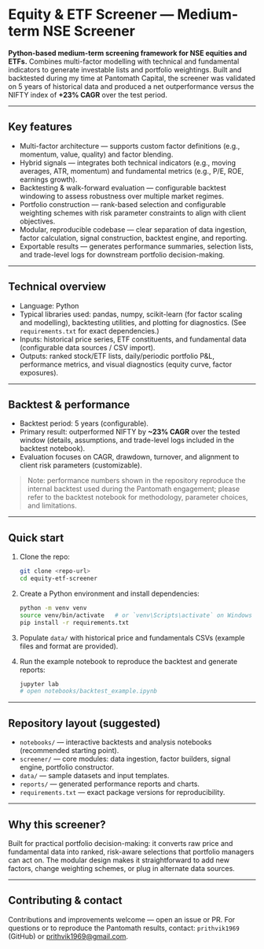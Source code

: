 
# Equity & ETF Screener — Medium-term NSE Screener

**Python-based medium-term screening framework for NSE equities and ETFs.**
Combines multi-factor modelling with technical and fundamental indicators to generate investable lists and portfolio weightings. Built and backtested during my time at Pantomath Capital, the screener was validated on 5 years of historical data and produced a net outperformance versus the NIFTY index of **+23% CAGR** over the test period.

---

## Key features

* Multi-factor architecture — supports custom factor definitions (e.g., momentum, value, quality) and factor blending.
* Hybrid signals — integrates both technical indicators (e.g., moving averages, ATR, momentum) and fundamental metrics (e.g., P/E, ROE, earnings growth).
* Backtesting & walk-forward evaluation — configurable backtest windowing to assess robustness over multiple market regimes.
* Portfolio construction — rank-based selection and configurable weighting schemes with risk parameter constraints to align with client objectives.
* Modular, reproducible codebase — clear separation of data ingestion, factor calculation, signal construction, backtest engine, and reporting.
* Exportable results — generates performance summaries, selection lists, and trade-level logs for downstream portfolio decision-making.

---

## Technical overview

* Language: Python
* Typical libraries used: pandas, numpy, scikit-learn (for factor scaling and modelling), backtesting utilities, and plotting for diagnostics. (See `requirements.txt` for exact dependencies.)
* Inputs: historical price series, ETF constituents, and fundamental data (configurable data sources / CSV import).
* Outputs: ranked stock/ETF lists, daily/periodic portfolio P\&L, performance metrics, and visual diagnostics (equity curve, factor exposures).

---

## Backtest & performance

* Backtest period: 5 years (configurable).
* Primary result: outperformed NIFTY by **\~23% CAGR** over the tested window (details, assumptions, and trade-level logs included in the backtest notebook).
* Evaluation focuses on CAGR, drawdown, turnover, and alignment to client risk parameters (customizable).

> Note: performance numbers shown in the repository reproduce the internal backtest used during the Pantomath engagement; please refer to the backtest notebook for methodology, parameter choices, and limitations.

---

## Quick start

1. Clone the repo:

   ```bash
   git clone <repo-url>
   cd equity-etf-screener
   ```
2. Create a Python environment and install dependencies:

   ```bash
   python -m venv venv
   source venv/bin/activate   # or `venv\Scripts\activate` on Windows
   pip install -r requirements.txt
   ```
3. Populate `data/` with historical price and fundamentals CSVs (example files and format are provided).
4. Run the example notebook to reproduce the backtest and generate reports:

   ```bash
   jupyter lab
   # open notebooks/backtest_example.ipynb
   ```

---

## Repository layout (suggested)

* `notebooks/` — interactive backtests and analysis notebooks (recommended starting point).
* `screener/` — core modules: data ingestion, factor builders, signal engine, portfolio constructor.
* `data/` — sample datasets and input templates.
* `reports/` — generated performance reports and charts.
* `requirements.txt` — exact package versions for reproducibility.

---

## Why this screener?

Built for practical portfolio decision-making: it converts raw price and fundamental data into ranked, risk-aware selections that portfolio managers can act on. The modular design makes it straightforward to add new factors, change weighting schemes, or plug in alternate data sources.

---

## Contributing & contact

Contributions and improvements welcome — open an issue or PR. For questions or to reproduce the Pantomath results, contact: `prithvik1969` (GitHub) or [prithvik1969@gmail.com](mailto:prithvik1969@gmail.com).
